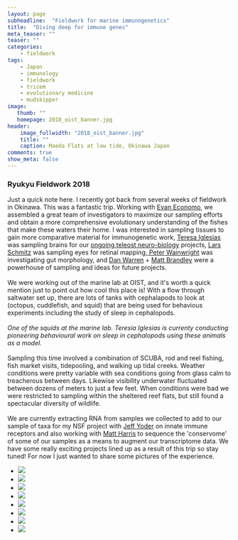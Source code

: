 ```yaml
---
layout: page
subheadline:  "Fieldwork for marine immunogenetics"
title:  "Diving deep for immune genes"
meta_teaser: ""
teaser: ""
categories:
    - fieldwork
tags:
    - Japan
    - immunology
    - fieldwork
    - tricem
    - evolutionary medicine
    - mudskipper
image:
   thumb: ""
   homepage: 2018_oist_banner.jpg
header: 
    image_fullwidth: "2018_oist_banner.jpg"
    title: ""
    caption: Maeda Flats at low tide, Okinawa Japan
comments: true
show_meta: false
---
```


<h3>Ryukyu Fieldwork 2018</h3>
Just a quick note here. I recently got back from several weeks of fieldwork in Okinawa. This was a fantastic trip. Working with <a href='http://arilab.unit.oist.jp/'>Evan Economo</a>, we assembled a great team of investigators to maximize our sampling efforts and obtain a more comprehensive evolutionary understanding of the fishes that make these waters their home. I was interested in sampling tissues to gain more comparative material for immunogenetic work, <a href='https://www.researchgate.net/profile/Teresa_Iglesias'>Teresa Iglesias</a> was sampling brains for our <a href='https://carolinafishes.github.io/highlights/brains/'>ongoing teleost neuro-biology</a> projects, <a href='http://schmitzlab.info/'>Lars Schmitz</a> was sampling eyes for retinal mapping,<a href='https://fishlab.ucdavis.edu/'> Peter Wainwright</a> was investigating gut morphology, and <a href='https://danlwarren.wordpress.com/'> Dan Warren</a> + <a href='https://scholar.google.com/citations?user=Nr0C3gMAAAAJ&hl=en'>Matt Brandley</a> were a powerhouse of sampling and ideas for future projects.
<br>
<br>
We were working out of the marine lab at OIST, and it's worth a quick mention just to point out how cool this place is! With a flow through saltwater set up, there are lots of tanks with cephalapods to look at (octopus, cuddlefish, and squid) that are being used for behavious experiments including the study of sleep in cephalopods. 
<br>
<br>
<img class="b30" src="http://carolinafishes.github.io/images/squid.jpg" alt=""><em>One of the squids at the marine lab. Teresia Iglesias is currenty conducting pioneering behavioural work on sleep in cephalopods using these animals as a model.</em>
<br>
<br>
Sampling this time involved a combination of SCUBA, rod and reel fishing, fish market visits, tidepooling, and walking up tidal creeks. Weather conditions were pretty variable with sea conditions going from glass calm to treacherous between days. Likewise visibility underwater fluctuated between dozens of meters to just a few feet. When conditions were bad we were restricted to sampling within the sheltered reef flats, but still found a spectacular diversity of wildlife. 
<br>
<br>
We are currently extracting RNA from samples we collected  to add to our sample of taxa for my NSF project with <a href='https://jeffyoderlab.wordpress.ncsu.edu/'>Jeff Yoder</a> on innate immune receptors and also working with <a href='http://www.fishyskeleton.com/harris/Home.html'>Matt Harris</a> to sequence the 'conservome' of some of our samples as a means to augment our transcriptome data. We have some really exciting projects lined up as a result of this trip so stay tuned! For now I just wanted to share some pictures of the experience. 

<ul class="clearing-thumbs small-block-grid-4" data-clearing>
  <li><a href="{{ site.url }}/images/oist1.jpg"><img  data-caption="Outside of the OIST Marine Lab" class="th" src="{{ site.url }}/images/oist1_thumb.jpg"></a></li>
  <li><a href="{{ site.url }}/images/2018_oist2.jpg"><img  data-caption="Everyone working hard at our lab space" class="th" src="{{ site.url }}/images/2018_oist2_thumb.jpg"></a></li>
  <li><a href="{{ site.url }}/images/2018_oist3.jpg"><img  data-caption="Water around the marine lab" class="th" src="{{ site.url }}/images/2018_oist3_thumb.jpg"></a></li>
  <li><a href="{{ site.url }}/images/2018_oist4.jpg"><img  data-caption="Sequencing robot" class="th" src="{{ site.url }}/images/2018_oist4_thumb.jpg"></a></li>
  <li><a href="{{ site.url }}/images/2018_oist5.jpg"><img  data-caption="Newt crossing the road during a rain event" class="th" src="{{ site.url }}/images/2018_oist5_thumb.jpg"></a></li>
  <li><a href="{{ site.url }}/images/2018_oist6.jpg"><img  data-caption="Walking back with the catch of the (very rainy) day" class="th" src="{{ site.url }}/images/2018_oist6_thumb.jpg"></a></li>
  <li><a href="{{ site.url }}/images/2018_oist7.jpg"><img  data-caption="Lars Schmitz catching his first fish in the field!" class="th" src="{{ site.url }}/images/2018_oist7_thumb.jpg"></a></li>
  <li><a href="{{ site.url }}/images/2018_oist8.jpg"><img  data-caption="Holding tanks at the marine lab" class="th" src="{{ site.url }}/images/2018_oist8_thumb.jpg"></a></li>
</ul>







